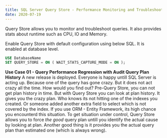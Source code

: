 ```yaml
---
title: SQL Server Query Store - Performance Monitoring and Troubleshooting Queries
date: 2020-07-19
---
```

Query Store allows you to monitor and troubleshoot queries. It also provides stats about runtime such as CPU, IO and Memory.

Enable Query Store with default configuration using below SQL. It is enabled at database level.
~~~ SQL
USE DatabaseName
SET QUERY_STORE = ON ( WAIT_STATS_CAPTURE_MODE = ON );
~~~ 

**Use Case 01 - Query Performance Regression with Audit Query Plan History**
A new release is deployed. Everyone is happy untill SQL Server is acting up. Because one of the query has gone crazy. But it does not act crazy all the time. How would you find out?
Pre-Query Store, you can not get plan history in time. But with Query Store you can look at plan history. It gives you the crazy plan. Who knows its not hitting one of the indexes you created. Or someone added another extra field to select which is not covered by the index. If you use ORM - Entity Framework, its high chance you encounterd this situation. 
To get situation under control, Query Store allows you to force _the good_  query plan untill you identify the actual cause by looking at plan. Another good thing is it provides you the actual query plan than estimated one (which is always wrong). 

